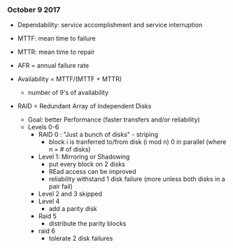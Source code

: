 ### October 9 2017

* Dependability: service accomplishment and service interruption
* MTTF: mean time to failure
* MTTR: mean time to repair
* AFR = annual failure rate

* Availability = MTTF/(MTTF + MTTR)
    - number of 9's of availability

* RAID = Redundant Array of Independent Disks
    - Goal: better Performance (faster transfers and/or reliability)
    - Levels 0-6
        - RAID 0 : "Just a bunch of disks" - striping 
            - block i is tranferred to/from disk (i mod n) 0 in parallel (where n = # of disks)
        * Level 1: Mirroring or Shadowing
            - put every block on 2 disks
            - REad access can be improved
            - reliability withstand 1 disk failure (more unless both disks in a pair fail)
        * Level 2 and 3 skipped
        * Level 4
            - add a parity disk
        * Raid 5
            - distribute the parity blocks
        * raid 6
            - tolerate 2 disk failures
